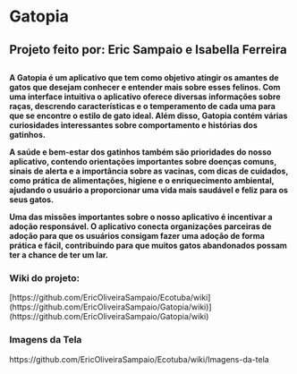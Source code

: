 # Gatopia

<h2>Projeto feito por: Eric Sampaio e Isabella Ferreira<h2>
  
<h4>A Gatopia é um aplicativo que tem como objetivo atingir os amantes de gatos que desejam conhecer e entender mais sobre esses felinos. Com uma interface intuitiva o aplicativo oferece diversas informações sobre raças, descrendo características e o temperamento de cada uma para que se encontre o estilo de gato ideal. Além disso, Gatopia contém várias curiosidades interessantes sobre comportamento e histórias dos gatinhos.

A saúde e bem-estar dos gatinhos também são prioridades do nosso aplicativo, contendo orientações importantes sobre doenças comuns, sinais de alerta e a importância sobre as vacinas, com dicas de cuidados, como prática de alimentações, higiene e o enriquecimento ambiental, ajudando o usuário a proporcionar uma vida mais saudável e feliz para os seus gatos.

Uma das missões importantes sobre o nosso aplicativo é incentivar a adoção responsável. O aplicativo conecta organizações parceiras de adoção para que os usuários consigam fazer uma adoção de forma prática e fácil, contribuindo para que muitos gatos abandonados possam ter a chance de ter um lar. </h4>

<h3>Wiki do projeto:</h3>
[https://github.com/EricOliveiraSampaio/Ecotuba/wiki](https://github.com/EricOliveiraSampaio/Gatopia/wiki)](https://github.com/EricOliveiraSampaio/Gatopia/wiki)

<h3>Imagens da Tela</h3>
https://github.com/EricOliveiraSampaio/Ecotuba/wiki/Imagens-da-tela
